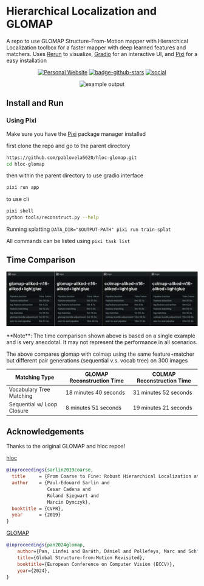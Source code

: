 # Hierarchical Localization and GLOMAP

A repo to use GLOMAP Structure-From-Motion mapper with Hierarchical Localization toolbox for a faster mapper with deep learned features and matchers.
Uses [Rerun](https://rerun.io/) to visualize, [Gradio](https://www.gradio.app) for an interactive UI, and [Pixi](https://pixi.sh/latest/) for a easy installation

<p align="center">
    <a title="Personal Website" href="https://pablovela.dev/" target="_blank" rel="noopener noreferrer" style="display: inline-block;">
        <img src="https://img.shields.io/badge/Personal%20Website-Visit%20Now-blue?style=flat" alt="Personal Website">
    </a>
    <a title="Github" href="https://github.com/pablovela5620/hloc-glomap" target="_blank" rel="noopener noreferrer" style="display: inline-block;">
        <img src="https://img.shields.io/github/stars/pablovela5620/hloc-glomap?label=GitHub%20%E2%98%85&logo=github&color=C8C" alt="badge-github-stars">
    </a>
    <a title="Social" href="https://x.com/pablovelagomez1" target="_blank" rel="noopener noreferrer" style="display: inline-block;">
        <img src="https://www.obukhov.ai/img/badges/badge-social.svg" alt="social">
    </a>
  </p>

<p align="center">
  <img src="media/hloc-glomap.gif" alt="example output" width="720" />
</p>

## Install and Run
### Using Pixi
Make sure you have the [Pixi](https://pixi.sh/latest/#installation) package manager installed

first clone the repo and go to the parent directory
```bash
https://github.com/pablovela5620/hloc-glomap.git
cd hloc-glomap
```
then within the parent directory to use gradio interface
```bash
pixi run app
```
to use cli
```bash
pixi shell
python tools/reconstruct.py --help
```
Running splatting
`DATA_DIR="$OUTPUT-PATH" pixi run train-splat `

All commands can be listed using `pixi task list`

## Time Comparison
<p align="center">
  <img src="media/time-taken.png" alt="time comparison" width="720" />
</p>
**Note**: The time comparison shown above is based on a single example and is very anecdotal. It may not represent the performance in all scenarios.

The above compares glomap with colmap using the same feature+matcher but different pair generations (sequential v.s. vocab tree) on 300 images

| Matching Type               | GLOMAP Reconstruction Time | COLMAP Reconstruction Time |
|-----------------------------|----------------------------|----------------------------|
| Vocabulary Tree Matching    | 18 minutes 40 seconds                 | 31 minutes 52 seconds                 |
| Sequential w/ Loop Closure  | 8 minutes 51 seconds                  | 19 minutes 21 seconds                  |

## Acknowledgements
Thanks to the original GLOMAP and hloc repos!

[hloc](https://github.com/cvg/Hierarchical-Localization)
```bibtex
@inproceedings{sarlin2019coarse,
  title     = {From Coarse to Fine: Robust Hierarchical Localization at Large Scale},
  author    = {Paul-Edouard Sarlin and
               Cesar Cadena and
               Roland Siegwart and
               Marcin Dymczyk},
  booktitle = {CVPR},
  year      = {2019}
}
```
[GLOMAP](https://github.com/colmap/glomap)
```bibtex
@inproceedings{pan2024glomap,
    author={Pan, Linfei and Baráth, Dániel and Pollefeys, Marc and Sch\"{o}nberger, Johannes Lutz},
    title={Global Structure-from-Motion Revisited},
    booktitle={European Conference on Computer Vision (ECCV)},
    year={2024},
}
```

